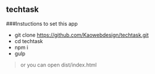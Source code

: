 ## techtask

###Instuctions to set this app

* git clone https://github.com/Kaowebdesign/techtask.git
* cd techtask
* npm i
* gulp
  
> or you can open dist/index.html